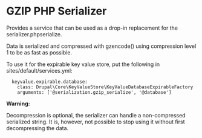 GZIP PHP Serializer
=============
Provides a service that can be used as a drop-in replacement for the serializer.phpserialize.

Data is serialized and compressed with gzencode() using compression level 1 to be as fast as possible.

To use it for the expirable key value store, put the following in sites/default/services.yml:

      keyvalue.expirable.database:
        class: Drupal\Core\KeyValueStore\KeyValueDatabaseExpirableFactory
        arguments: ['@serialization.gzip_serialize', '@database']
        
 **Warning:**
 
Decompression is optional, the serializer can handle a non-compressed serialized
string. It is, however, not possible to stop using it without first decompressing the data.
